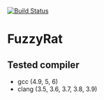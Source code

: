 [![Build Status](https://travis-ci.org/sekiguchi-nagisa/FuzzyRat.svg?branch=master)](https://travis-ci.org/sekiguchi-nagisa/FuzzyRat)

# FuzzyRat

## Tested compiler
* gcc (4.9, 5, 6)
* clang (3.5, 3.6, 3.7, 3.8, 3.9)
